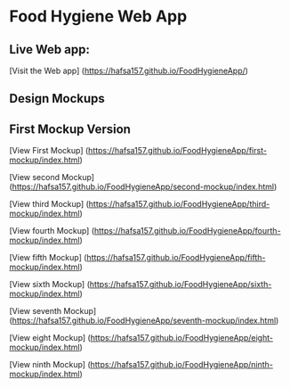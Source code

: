 # Food Hygiene Web App 

##  Live Web app: 
[Visit the Web app] (https://hafsa157.github.io/FoodHygieneApp/)




##  Design Mockups

## First Mockup Version

[View First Mockup]   (https://hafsa157.github.io/FoodHygieneApp/first-mockup/index.html)


[View second Mockup]  (https://hafsa157.github.io/FoodHygieneApp/second-mockup/index.html)



[View third Mockup]   (https://hafsa157.github.io/FoodHygieneApp/third-mockup/index.html)



[View fourth Mockup]  (https://hafsa157.github.io/FoodHygieneApp/fourth-mockup/index.html)


[View fifth Mockup]   (https://hafsa157.github.io/FoodHygieneApp/fifth-mockup/index.html)


[View sixth Mockup]   (https://hafsa157.github.io/FoodHygieneApp/sixth-mockup/index.html)

[View seventh Mockup]  (https://hafsa157.github.io/FoodHygieneApp/seventh-mockup/index.html)

[View eight Mockup]  (https://hafsa157.github.io/FoodHygieneApp/eight-mockup/index.html)


[View ninth Mockup] (https://hafsa157.github.io/FoodHygieneApp/ninth-mockup/index.html)

 
